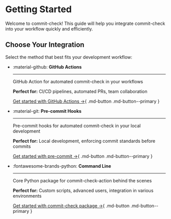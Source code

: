 # Getting Started

Welcome to commit-check! This guide will help you integrate commit-check into your workflow quickly and efficiently.

## Choose Your Integration

<!-- markdownlint-disable MD033 -->

Select the method that best fits your development workflow:

<div class="grid cards" markdown>

- :material-github: **GitHub Actions**

    ---

    GitHub Action for automated commit-check in your workflows

    **Perfect for:** CI/CD pipelines, automated PRs, team collaboration

    [Get started with GitHub Actions →](https://github.com/commit-check/commit-check-action){ .md-button .md-button--primary }

- :material-git: **Pre-commit Hooks**

    ---

    Pre-commit hooks for automated commit-check in your local development

    **Perfect for:** Local development, enforcing commit standards before commits

    [Get started with pre-commit →](https://commit-check.github.io/commit-check/example.html#running-as-pre-commit-hook){ .md-button .md-button--primary }

- :fontawesome-brands-python: **Command Line**

    ---

    Core Python package for commit-check-action behind the scenes

    **Perfect for:** Custom scripts, advanced users, integration in various environments

    [Get started with commit-check package →](https://commit-check.github.io/commit-check/){ .md-button .md-button--primary }

</div>
